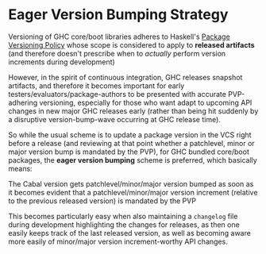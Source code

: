 # Eager Version Bumping Strategy



Versioning of GHC core/boot libraries adheres to Haskell's [
Package Versioning Policy](http://pvp.haskell.org) whose scope is considered to apply to **released artifacts** (and therefore doesn't prescribe when to *actually* perform version increments during development)



However, in the spirit of continuous integration, GHC releases snapshot artifacts, and therefore it becomes important for early testers/evaluators/package-authors to be presented with accurate PVP-adhering versioning, especially for those who want adapt to upcoming API changes in new major GHC releases early (rather than being hit suddenly by a disruptive version-bump-wave occurring at GHC release time). 



So while the usual scheme is to update a package version in the VCS right before a release (and reviewing at that point whether a patchlevel, minor or major version bump is mandated by the PVP), for GHC bundled core/boot packages, the **eager version bumping** scheme is preferred, which basically means:



The Cabal version gets patchlevel/minor/major version bumped as soon as it becomes evident that a patchlevel/minor/major version increment (relative to the previous released version) is mandated by the PVP



This becomes particularly easy when also maintaining a `changelog` file during development highlighting the changes for releases, as then one easily keeps track of the last released version, as well as becoming aware more easily of minor/major version increment-worthy API changes.



